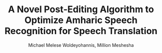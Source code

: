 ---
paperId: 39
author: Michael Melese Woldeyohannis, Million Meshesha
publicationauthor: Melese Woldeyohannis, M. et al.
title: A Novel Post-Editing Algorithm to Optimize Amharic Speech Recognition for Speech Translation
pdf: Poster_Michael_Melese.pdf
poster: --
alt: --
type: Poster
topic: Natural Language Processing
link: --
conference: neurips
year: 2018
tags: neurips-2018
location: Montreal, Canada
---